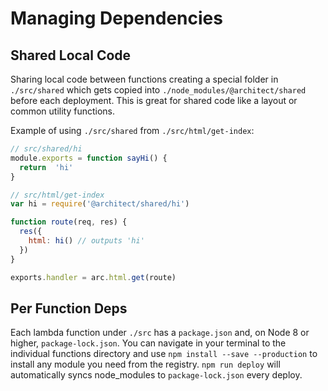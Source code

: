 # Managing Dependencies

## Shared Local Code

Sharing local code between functions creating a special folder in `./src/shared` which gets copied into `./node_modules/@architect/shared` before each deployment. This is great for shared code like a layout or common utility functions. 

Example of using `./src/shared` from `./src/html/get-index`:

```javascript
// src/shared/hi
module.exports = function sayHi() {
  return  'hi'
}
```

```javascript
// src/html/get-index
var hi = require('@architect/shared/hi')

function route(req, res) {
  res({
    html: hi() // outputs 'hi'
  })
}

exports.handler = arc.html.get(route)
```

## Per Function Deps

Each lambda function under `./src` has a `package.json` and, on Node 8 or higher, `package-lock.json`. You can navigate in your terminal to the individual functions directory and use `npm install --save --production` to install any module you need from the registry. `npm run deploy` will automatically syncs node_modules to `package-lock.json` every deploy.
